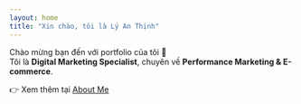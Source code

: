```yaml
---
layout: home
title: "Xin chào, tôi là Lý An Thịnh"
---
```


Chào mừng bạn đến với portfolio của tôi 🎉  
Tôi là **Digital Marketing Specialist**, chuyên về **Performance Marketing & E-commerce**.

👉 Xem thêm tại [About Me](/about/)
